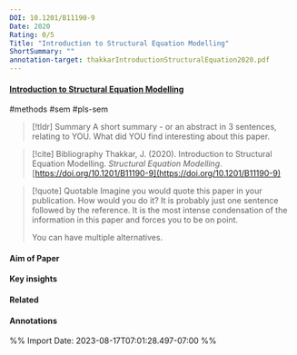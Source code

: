 ```yaml
---
DOI: 10.1201/B11190-9
Date: 2020
Rating: 0/5
Title: "Introduction to Structural Equation Modelling"
ShortSummary: ""
annotation-target: thakkarIntroductionStructuralEquation2020.pdf
---
```



#### [Introduction to Structural Equation Modelling](thakkarIntroductionStructuralEquation2020.pdf)

#methods #sem #pls-sem 


> [!tldr] Summary
> A short summary - or an abstract in 3 sentences, relating to YOU. What did YOU find interesting about this paper. 

> [!cite] Bibliography
>Thakkar, J. (2020). Introduction to Structural Equation Modelling. _Structural Equation Modelling_. [https://doi.org/10.1201/B11190-9](https://doi.org/10.1201/B11190-9)

> [!quote] Quotable
> Imagine you would quote this paper in your publication. How would you do it? It is probably just one sentence followed by the reference. It is the most intense condensation of the information in this paper and forces you to be on point. 
> 
> You can have multiple alternatives. 


#### Aim of Paper


#### Key insights 


#### Related

#### Annotations





%% Import Date: 2023-08-17T07:01:28.497-07:00 %%
